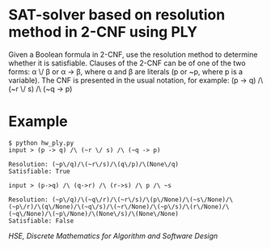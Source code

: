 # SAT-solver based on resolution method in 2-CNF using PLY

Given a Boolean formula in 2-CNF, use the resolution method to determine whether it is satisfiable. Clauses of the 2-CNF can be of one of the two forms: α \\/ β or α -> β, where α and β are literals (p or ~p, where p is a variable). The CNF is presented in the usual notation, for example: (p -> q) /\ (~r \\/ s) /\ (~q -> p)

# Example

```
$ python hw_ply.py
input > (p -> q) /\ (~r \/ s) /\ (~q -> p)

Resolution: (~p\/q)/\(~r\/s)/\(q\/p)/\(None\/q)
Satisfiable: True

input > (p->q) /\ (q->r) /\ (r->s) /\ p /\ ~s

Resolution: (~p\/q)/\(~q\/r)/\(~r\/s)/\(p\/None)/\(~s\/None)/\(~p\/r)/\(q\/None)/\(~q\/s)/\(~r\/None)/\(~p\/s)/\(r\/None)/\(~q\/None)/\(~p\/None)/\(None\/s)/\(None\/None)
Satisfiable: False
```

_HSE, Discrete Mathematics for Algorithm and Software Design_
